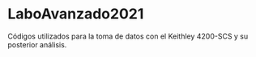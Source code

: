 # LaboAvanzado2021
Códigos utilizados para la toma de datos con el Keithley 4200-SCS y su posterior análisis.
